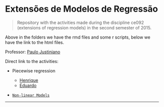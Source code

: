 # Extensões de Modelos de Regressão

> Repository with the activities made during the discipline ce092
>  (extensions of regression models) in the second semester of 2015.

Above in the folders we have the rmd files and some r scripts, below we have
the link to the html files.

Professor: [Paulo Justiniano](http://leg.ufpr.br/~paulojus/)

Direct link to the activities:

+ Piecewise regression
  - [Henrique](http://mynameislaure.github.io/emr15/piece-reg/)
  - [Eduardo](http://mynameislaure.github.io/emr15/piece-reg/piecewise.html)

+ [`Non-linear Models`](http://mynameislaure.github.io/emr15/nlm/)
***
